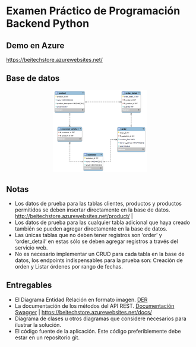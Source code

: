 # Examen Práctico de Programación Backend Python
## Demo en Azure
https://beitechstore.azurewebsites.net/

## Base de datos

<p align="center">
  <img src="DER-Database/ERD1.png" width="50%">
</p>

## Notas 
- Los datos de prueba para las tablas clientes, productos y productos permitidos se deben insertar directamente en la base de datos. http://beitechstore.azurewebsites.net/product/ | 
-	Los datos de prueba para las cualquier tabla adicional que haya creado también se pueden agregar directamente en la base de datos.
-	Las únicas tablas que no deben tener registros son ‘order’ y ‘order_detail’ en estas sólo se deben agregar registros a través del servicio web.
-	No es necesario implementar un CRUD para cada tabla en la base de datos, los endpoints indispensables para la prueba son: Creación de orden y Listar órdenes por rango de fechas.


## Entregables
-	El Diagrama Entidad Relación en formato imagen. [DER](https://github.com/davidbcaro/apistore/blob/main/DER-Database/ERD1.png)
-	La documentación de los métodos del API REST. [Documentación Swagger](https://beitechstore.azurewebsites.net/docs/) | https://beitechstore.azurewebsites.net/docs/
-	Diagrama de clases u otros diagramas que considere necesarios para ilustrar la solución. 
-	El código fuente de la aplicación. Este código preferiblemente debe estar en un repositorio git.

